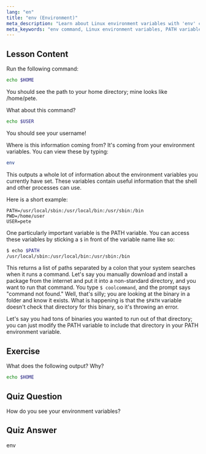 ```yaml
---
lang: "en"
title: "env (Environment)"
meta_description: "Learn about Linux environment variables with 'env' command. Understand PATH, HOME, and USER variables. Get a beginner's guide to managing your Linux environment."
meta_keywords: "env command, Linux environment variables, PATH variable, Linux tutorial, beginner Linux, shell variables, Linux guide"
---
```


## Lesson Content

Run the following command:

```bash
echo $HOME
```

You should see the path to your home directory; mine looks like /home/pete.

What about this command?

```bash
echo $USER
```

You should see your username!

Where is this information coming from? It's coming from your environment variables. You can view these by typing:

```bash
env
```

This outputs a whole lot of information about the environment variables you currently have set. These variables contain useful information that the shell and other processes can use.

Here is a short example:

```plaintext
PATH=/usr/local/sbin:/usr/local/bin:/usr/sbin:/bin
PWD=/home/user
USER=pete
```

One particularly important variable is the PATH variable. You can access these variables by sticking a `$` in front of the variable name like so:

```bash
$ echo $PATH
/usr/local/sbin:/usr/local/bin:/usr/sbin:/bin
```

This returns a list of paths separated by a colon that your system searches when it runs a command. Let's say you manually download and install a package from the internet and put it into a non-standard directory, and you want to run that command. You type `$ coolcommand`, and the prompt says "command not found." Well, that's silly; you are looking at the binary in a folder and know it exists. What is happening is that the `$PATH` variable doesn't check that directory for this binary, so it's throwing an error.

Let's say you had tons of binaries you wanted to run out of that directory; you can just modify the PATH variable to include that directory in your PATH environment variable.

## Exercise

What does the following output? Why?

```bash
echo $HOME
```

## Quiz Question

How do you see your environment variables?

## Quiz Answer

env
